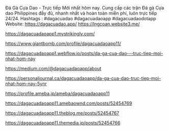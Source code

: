 Đá Gà Cựa Dao - Trực tiếp Mới nhất hôm nay. Cung cấp các trận Đá gà Cựa dao Philippines đầy đủ, nhanh nhất và hoàn toàn miễn phí, luôn trực tiếp 24/24.
Hashtags : #dagacuadao #dagacuadaoapp #dagacuadaodotapp
Website:   https://dagacuadao.app/ 
https://lngcoan.website3.me/

https://dagacuadaoapp1.mystrikingly.com/

https://www.giantbomb.com/profile/dagacuadaoapp11/

https://dagacuadaoapp1.webflow.io/posts/da-ga-cua-dao---truc-tiep-moi-nhat-hom-nay

https://medium.com/@dagacuadaoapp/about

https://personaljournal.ca/dagacuadaoapp/da-ga-cua-dao-truc-tiep-moi-nhat-hom-nay-5ynr

https://profile.ameba.jp/ameba/dagacuadaoapp11

https://dagacuadaoapp11.amebaownd.com/posts/52454769

https://dagacuadaoapp11.theblog.me/posts/52454767

https://dagacuadaoapp11.themedia.jp/posts/52454766


